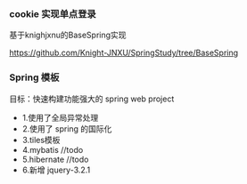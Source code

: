 ### cookie 实现单点登录

基于knighjxnu的BaseSpring实现

https://github.com/Knight-JNXU/SpringStudy/tree/BaseSpring

### Spring 模板

目标：快速构建功能强大的 spring web project

- 1.使用了全局异常处理
- 2.使用了 spring 的国际化
- 3.tiles模板
- 4.mybatis //todo
- 5.hibernate //todo
- 6.新增 jquery-3.2.1
